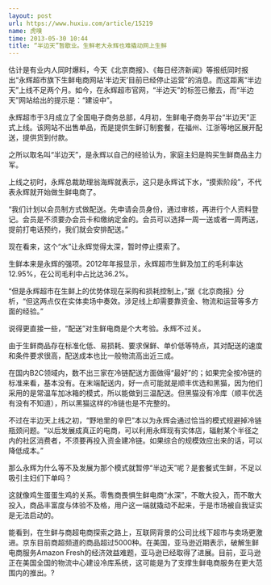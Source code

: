 ```yaml
---
layout: post
url: https://www.huxiu.com/article/15219
name: 虎嗅
time: 2013-05-30 10:44
title: “半边天”暂歇业。生鲜老大永辉也难撬动网上生鲜
---
```

估计是有业内人同时爆料，今天《北京商报》、《每日经济新闻》等报纸同时报出“永辉超市旗下生鲜电商网站‘半边天’目前已经停止运营”的消息。而这距离“半边天”上线不足两个月。如今，在永辉超市官网，“半边天”的标签已撤去，而“半边天”网站给出的提示是：“建设中”。

永辉超市于3月成立了全国电子商务总部，4月初，生鲜电子商务平台“半边天”正式上线。该网站不出售单品，而是提供生鲜订制套餐，在福州、江浙等地区展开配送，提供货到付款。

之所以取名叫“半边天”，是永辉以自己的经验认为，家庭主妇是购买生鲜商品主力军。

上线之初时，永辉总裁助理翁海辉就表示，这只是永辉试下水，“摸索阶段”，不代表永辉就开始做生鲜电商了。

“我们计划以会员制方式做配送。先申请会员身份，通过审核，再进行个人资料登记。会员是不须要办会员卡和缴纳定金的。会员可以选择一周一送或者一周两送，提前打电话预约，我们就会安排配送。”

现在看来，这个“水”让永辉觉得太深，暂时停止摸索了。

生鲜本来是永辉的强项。2012年年报显示，永辉超市生鲜及加工的毛利率达12.95%，在公司毛利中占比达36.2%。

“但是永辉超市在生鲜上的优势体现在采购和损耗控制上，”据《北京商报》分析，“但这两点仅在实体卖场中奏效。涉足线上却需要靠资金、物流和运营等多方面的经验。”

说得更直接一些，“配送”对生鲜电商是个大考验。永辉不过关。

由于生鲜商品存在标准化低、易损耗、要求保鲜、单价低等特点，其对配送的速度和条件要求很高，配送成本也比一般物流高出近三成。

在国内B2C领域内，数不出三家在冷链配送方面做得“最好”的；如果完全按冷链的标准来看，基本没有。在末端配送内，好一点可能就是顺丰优选和黑猫，因为他们采用的是常温车加冰箱的模式，所以能做到三温配送。但黑猫没有冷库（顺丰优选有没有不知道），所以黑猫这样的冷链也是不完整的。

不过在半边天上线之初，“野地里的辛巴”本以为永辉会通过恰当的模式规避掉冷链瓶颈问题。“以后发展成真正的电商，可以利用永辉现有实体店，辐射某个半径之内的社区消费者，不须要再投入资金建冷链。如果综合的规模效应出来的话，可以降低成本。”

那么永辉为什么等不及发展为那个模式就暂停“半边天”呢？是套餐式生鲜，不足以吸引主妇们下单吗？

这就像鸡生蛋蛋生鸡的关系。零售商畏惧生鲜电商“水深”，不敢大投入，而不敢大投入，商品丰富度与体验不及格，用户这一端就撬动不起来，于是市场被自我证实是无法启动的。

能看到，在生鲜与商超电商探索之路上，互联网背景的公司比线下超市与卖场更激进。京东目前商超频道的商品超过5000种。在美国，亚马逊近期表示，破解生鲜电商服务Amazon Fresh的经济效益难题，亚马逊已经取得了进展。目前，亚马逊正在美国全国的物流中心建设冷库系统，这可能是为了支撑生鲜电商服务在更大范围内的推出。?

